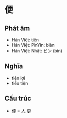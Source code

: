 # 便

## Phát âm
* Hán Việt: tiện
* Hán Việt: PinYin: biàn
* Hán Việt: Nhật: ビン (bin)

## Nghĩa
* tiện lợi
* tiểu tiện

## Cấu trúc
* 便 = [人](人.md) [更](更.md)

<script>window.HANZI_FIELD='便';</script>